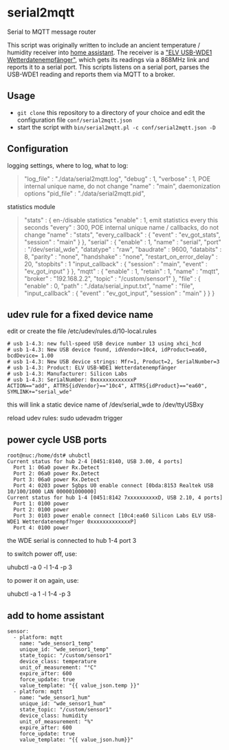 # serial2mqtt

Serial to MQTT message router 

This script was originally written to include an ancient temperature / humidity receiver into [home assistant](https://www.home-assistant.io/).
The receiver is a ["ELV USB-WDE1 Wetterdatenempfänger"](https://de.elv.com/elv-usb-wetterdaten-empfaenger-usb-wde1-092030), which gets its readings via a 868MHz link and reports it to a serial port.
This scripts listens on a serial port, parses the USB-WDE1 reading and reports them via MQTT to a broker.

## Usage

* `git clone` this repository to a directory of your choice and edit the configuration file `conf/serial2mqtt.json`
* start the script with `bin/serial2mqtt.pl -c conf/serial2mqtt.json -D`

## Configuration

logging settings, where to log, what to log:
>   "log_file"   : "./data/serial2mqtt.log",
>   "debug"      : 1,
>   "verbose"    : 1,
POE internal unique name, do not change
>   "name"       : "main",
daemonization options
>   "pid_file"   : "./data/serial2mqtt.pid",

statistics module
>   "stats"         : {
en-/disable statistics
>       "enable"    : 1,
emit statistics every this seconds
>       "every"     : 300,
POE internal unique name / callbacks, do not change
>        "name"      : "stats",
>        "every_callback" : {
>            "event"      : "ev_got_stats",
>            "session"    : "main"
>        }
>   },
   "serial" : {
      "enable" : 1,
      "name" : "serial",
      "port" : "/dev/serial_wde",
      "datatype" : "raw",
      "baudrate" : 9600,
      "databits" : 8,
      "parity" : "none",
      "handshake" : "none",
      "restart_on_error_delay" : 20,
      "stopbits" : 1
      "input_callback" : {
         "session" : "main",
         "event" : "ev_got_input"
      }
   },
   "mqtt" : {
      "enable" : 1,
      "retain" : 1,
      "name" : "mqtt",
      "broker" : "192.168.2.2",
      "topic" : "/custom/sensor1"
   },
   "file" : {
      "enable" : 0,
      "path" : "./data/serial_input.txt",
      "name" : "file",
      "input_callback" : {
         "event" : "ev_got_input",
         "session" : "main"
      }
   }
}

## udev rule for a fixed device name

edit or create the file /etc/udev/rules.d/10-local.rules

```
# usb 1-4.3: new full-speed USB device number 13 using xhci_hcd
# usb 1-4.3: New USB device found, idVendor=10c4, idProduct=ea60, bcdDevice= 1.00
# usb 1-4.3: New USB device strings: Mfr=1, Product=2, SerialNumber=3
# usb 1-4.3: Product: ELV USB-WDE1 Wetterdatenempfänger
# usb 1-4.3: Manufacturer: Silicon Labs
# usb 1-4.3: SerialNumber: 0xxxxxxxxxxxxxP
ACTION=="add", ATTRS{idVendor}=="10c4", ATTRS{idProduct}=="ea60", SYMLINK+="serial_wde"
```

this will link a static device name of /dev/serial_wde to /dev/ttyUSBxy

reload udev rules:
sudo udevadm trigger

## power cycle USB ports

```
root@nuc:/home/dst# uhubctl 
Current status for hub 2-4 [0451:8140, USB 3.00, 4 ports]
  Port 1: 06a0 power Rx.Detect
  Port 2: 06a0 power Rx.Detect
  Port 3: 06a0 power Rx.Detect
  Port 4: 0203 power 5gbps U0 enable connect [0bda:8153 Realtek USB 10/100/1000 LAN 000001000000]
Current status for hub 1-4 [0451:8142 7xxxxxxxxxxD, USB 2.10, 4 ports]
  Port 1: 0100 power
  Port 2: 0100 power
  Port 3: 0103 power enable connect [10c4:ea60 Silicon Labs ELV USB-WDE1 Wetterdatenempf?nger 0xxxxxxxxxxxxxP]
  Port 4: 0100 power
```

the WDE serial is connected to hub 1-4 port 3

to switch power off, use:

uhubctl -a 0 -l 1-4 -p 3

to power it on again, use:

uhubctl -a 1 -l 1-4 -p 3

## add to home assistant

```
sensor:
  - platform: mqtt
    name: "wde_sensor1_temp"
    unique_id: "wde_sensor1_temp"
    state_topic: "/custom/sensor1"
    device_class: temperature
    unit_of_measurement: "°C"
    expire_after: 600
    force_update: true
    value_template: "{{ value_json.temp }}"
  - platform: mqtt
    name: "wde_sensor1_hum"
    unique_id: "wde_sensor1_hum"
    state_topic: "/custom/sensor1"
    device_class: humidity
    unit_of_measurement: "%"
    expire_after: 600
    force_update: true
    value_template: "{{ value_json.hum}}"
```
